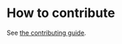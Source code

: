 # How to contribute

See [the contributing guide](https://github.com/canonical/smtp-relay-operator/blob/main/CONTRIBUTING.md).
